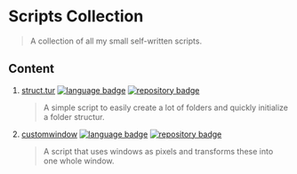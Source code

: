 # Scripts Collection
> A collection of all my small self-written scripts.

## Content
1. [struct.tur](https://github.com/toorusr/scripts/tree/master/struc.tur)
[![language badge](https://img.shields.io/badge/lang-Python-green.svg)](https://python.org)
[![repository badge](https://img.shields.io/badge/repo-toorusr/struc.tur-lightgrey.svg)](https://github.com/toorusr/struc.tur)
    > A simple script to easily create a lot of folders and quickly initialize a folder structur.

2. [customwindow](https://github.com/toorusr/scripts/tree/master/customwindow)
[![language badge](https://img.shields.io/badge/lang-Python-green.svg)](https://python.org)
[![repository badge](https://img.shields.io/badge/repo-toorusr/customwindow-lightgrey.svg)](https://github.com/toorusr/customwindow)
    > A script that uses windows as pixels and transforms these into one whole window.
